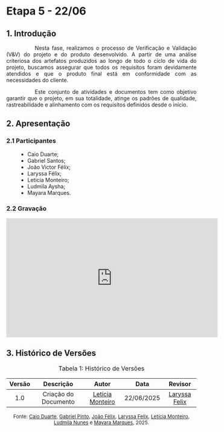 # Etapa 5 - 22/06

## 1. Introdução

<div style="text-align: justify; text-indent: 2cm;">
<p>

Nesta fase, realizamos o processo de Verificação e Validação (V&V) do projeto e do produto desenvolvido. A partir de uma análise criteriosa dos artefatos produzidos ao longo de todo o ciclo de vida do projeto, buscamos assegurar que todos os requisitos foram devidamente atendidos e que o produto final está em conformidade com as necessidades do cliente.

Este conjunto de atividades e documentos tem como objetivo garantir que o projeto, em sua totalidade, atinge os padrões de qualidade, rastreabilidade e alinhamento com os requisitos definidos desde o início.

</p>

</div>

## 2. Apresentação

### 2.1 Participantes
<ul style="text-align: justify; padding-left: 4em; margin-top: 0.5em;">
<li>Caio Duarte;
<li>Gabriel Santos;
<li>João Victor Félix;
<li>Laryssa Félix;
<li>Leticia Monteiro;
<li>Ludmila Aysha;
<li>Mayara Marques.
</ul>

### 2.2 Gravação

<div>

<center>

<iframe width="560" height="315" src="https://www.youtube.com/embed/rKtgbMb6bvI?si=h27_LsKln3VP90fc" title="YouTube video player" frameborder="0" allow="accelerometer; autoplay; clipboard-write; encrypted-media; gyroscope; picture-in-picture; web-share" referrerpolicy="strict-origin-when-cross-origin" allowfullscreen></iframe>

</center>
</div>


## 3. Histórico de Versões
<font size="3"><p style="text-align: center">Tabela 1: Histórico de Versões</p></font> 

| Versão |Descrição     |Autor                                       |Data    |Revisor|
|:-:     | :-:          | :-:                                        | :-:        |:-:|
|1.0     | Criação do Documento | [Letícia Monteiro](https://github.com/LeticiaMonteiroo)  | 22/06/2025 | [Laryssa Felix](https://github.com/felixlaryssa)  |

<font size="2"><p style="text-align: center">Fonte: [Caio Duarte](https://github.com/caioduart3), [Gabriel Pinto](https://github.com/GabrielSPinto), [João Félix](https://github.com/joaofmoreiraa), [Laryssa Felix](https://github.com/felixlaryssa), [Letícia Monteiro](https://github.com/LeticiaMonteiroo), [Ludmila Nunes](https://github.com/ludmilaaysha) e [Mayara Marques](https://github.com/maymarquee), 2025.</p></font> 
